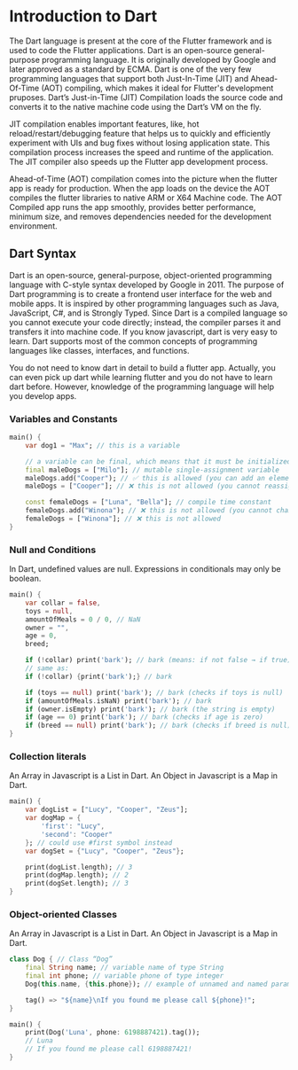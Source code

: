 # Introduction to Dart

The Dart language is present at the core of the Flutter framework and is used to code the Flutter applications. Dart is an open-source general-purpose programming language. It is originally developed by Google and later approved as a standard by ECMA. Dart is one of the very few programming languages that support both Just-In-Time (JIT) and Ahead-Of-Time (AOT) compiling, which makes it ideal for Flutter's development pruposes. Dart’s Just-in-Time (JIT) Compilation loads the source code and converts it to the native machine code using the Dart’s VM on the fly. 

JIT compilation enables important features, like, hot reload/restart/debugging feature that helps us to quickly and efficiently experiment with UIs and bug fixes without losing application state. This compilation process increases the speed and runtime of the application. The JIT compiler also speeds up the Flutter app development process.

Ahead-of-Time (AOT) compilation comes into the picture when the flutter app is ready for production. When the app loads on the device the AOT compiles the flutter libraries to native ARM or X64 Machine code. The AOT Compiled app runs the app smoothly, provides better performance, minimum size, and removes dependencies needed for the development environment.


## Dart Syntax

​​Dart is an open-source, general-purpose, object-oriented programming language with C-style syntax developed by Google in 2011. The purpose of Dart programming is to create a frontend user interface for the web and mobile apps. It is inspired by other programming languages such as Java, JavaScript, C#, and is Strongly Typed. Since Dart is a compiled language so you cannot execute your code directly; instead, the compiler parses it and transfers it into machine code. If you know javascript, dart is very easy to learn. Dart supports most of the common concepts of programming languages like classes, interfaces, and functions. 

You do not need to know dart in detail to build a flutter app. Actually, you can even pick up dart while learning flutter and you do not have to learn dart before. However, knowledge of the programming language will help you develop apps.

### Variables and Constants
``` dart linenums="1"
main() {
    var dog1 = "Max"; // this is a variable

    // a variable can be final, which means that it must be initialized. Once assigned a  value, a final variable's value cannot be changed.
    final maleDogs = ["Milo"]; // mutable single-assignment variable
    maleDogs.add("Cooper"); // ✅ this is allowed (you can add an element to the list)
    maleDogs = ["Cooper"]; // ❌ this is not allowed (you cannot reassign the variable)

    const femaleDogs = ["Luna", "Bella"]; // compile time constant
    femaleDogs.add("Winona"); // ❌ this is not allowed (you cannot change the variable)
    femaleDogs = ["Winona"]; // ❌ this is not allowed  
}
```
### Null and Conditions
In Dart, undefined values are null. Expressions in conditionals may only be boolean.
``` dart linenums="1"
main() {
    var collar = false,
    toys = null,
    amountOfMeals = 0 / 0, // NaN
    owner = "",
    age = 0,
    breed;

    if (!collar) print('bark'); // bark (means: if not false → if true)
    // same as: 
    if (!collar) {print('bark');} // bark 

    if (toys == null) print('bark'); // bark (checks if toys is null)
    if (amountOfMeals.isNaN) print('bark'); // bark
    if (owner.isEmpty) print('bark'); // bark (the string is empty)
    if (age == 0) print('bark'); // bark (checks if age is zero)
    if (breed == null) print('bark'); // bark (checks if breed is null) 
}
```
### Collection literals
An Array in Javascript is a List in Dart. An Object in Javascript is a Map in Dart.
``` dart linenums="1"
main() {
    var dogList = ["Lucy", "Cooper", "Zeus"];
    var dogMap = {
        'first': "Lucy",
        'second': "Cooper"
    }; // could use #first symbol instead
    var dogSet = {"Lucy", "Cooper", "Zeus"};

    print(dogList.length); // 3
    print(dogMap.length); // 2
    print(dogSet.length); // 3  
}
```
### Object-oriented Classes
An Array in Javascript is a List in Dart. An Object in Javascript is a Map in Dart.
``` dart linenums="1"
class Dog { // Class “Dog”
    final String name; // variable name of type String
    final int phone; // variable phone of type integer
    Dog(this.name, {this.phone}); // example of unnamed and named parameter

    tag() => "${name}\nIf you found me please call ${phone}!";
}

main() {
    print(Dog('Luna', phone: 6198887421).tag());
    // Luna
    // If you found me please call 6198887421!
}
```

